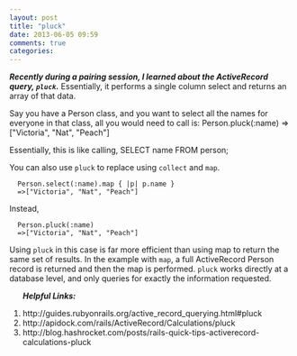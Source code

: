 ```yaml
---
layout: post
title: "pluck"
date: 2013-06-05 09:59
comments: true
categories: 
---
```


***Recently during a pairing session, I learned about the ActiveRecord query, `pluck`.*** Essentially, it performs a single column select and returns an array of that data.

Say you have a Person class, and you want to select all the names for everyone in that class, all you would need to call is:
      Person.pluck(:name)
      =>["Victoria", "Nat", "Peach"]


Essentially, this is like calling,
      SELECT name FROM person;



You can also use `pluck` to replace using `collect` and `map`.

      Person.select(:name).map { |p| p.name }
      =>["Victoria", "Nat", "Peach"]

Instead,

      Person.pluck(:name)
      =>["Victoria", "Nat", "Peach"]

Using `pluck` in this case is far more efficient than using map to return the same set of results. In the example with `map`, a full ActiveRecord Person record is returned and then the map is performed. `pluck` works directly at a database level, and only queries for exactly the information requested. 

***<ol>Helpful Links:***
  <li>http://guides.rubyonrails.org/active_record_querying.html#pluck</li>
  <li>http://apidock.com/rails/ActiveRecord/Calculations/pluck</li>
  <li>http://blog.hashrocket.com/posts/rails-quick-tips-activerecord-calculations-pluck</li>
</ol>